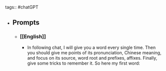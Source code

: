 tags:: #chatGPT
- ## Prompts
  - ### [[English]]
    - In following chat, I will give you a word every single time. Then you should give me points of its pronunciation, Chinese meaning, and focus on its source, word root and prefixes, affixes. Finally, give some tricks to remember it. So here my first word: